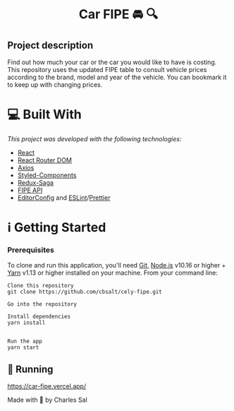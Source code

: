 # <h1 align="center">Car FIPE :oncoming_automobile: :mag:</h1>
## Project description
Find out how much your car or the car you would like to have is costing. This repository uses the updated FIPE table to consult vehicle prices according to the brand, model and year of the vehicle. You can bookmark it to keep up with changing prices.

# :computer: Built With
_This project was developed with the following technologies:_

* [React](https://reactjs.org/)
* [React Router DOM](https://reactrouter.com/web/guides/quick-start)
* [Axios](https://github.com/axios/axios)
* [Styled-Components](https://styled-components.com/)
* [Redux-Saga](https://redux-saga.js.org/)
* [FIPE API](https://deividfortuna.github.io/fipe/)
* [EditorConfig](https://marketplace.visualstudio.com/items?itemName=EditorConfig.EditorConfig) and [ESLint](https://marketplace.visualstudio.com/items?itemName=dbaeumer.vscode-eslint)/[Prettier](https://prettier.io/)

# :information_source: Getting Started
### Prerequisites

To clone and run this application, you'll need [Git](https://git-scm.com/), [Node.js](https://nodejs.org/en/) v10.16 or higher + [Yarn](https://yarnpkg.com/) v1.13 or higher installed on your machine. From your command line:

```
Clone this repository
git clone https://github.com/cbsalt/cely-fipe.git

Go into the repository

Install dependencies
yarn install


Run the app
yarn start
```

## :dart: Running
https://car-fipe.vercel.app/

Made with 🖤 by Charles Sal
